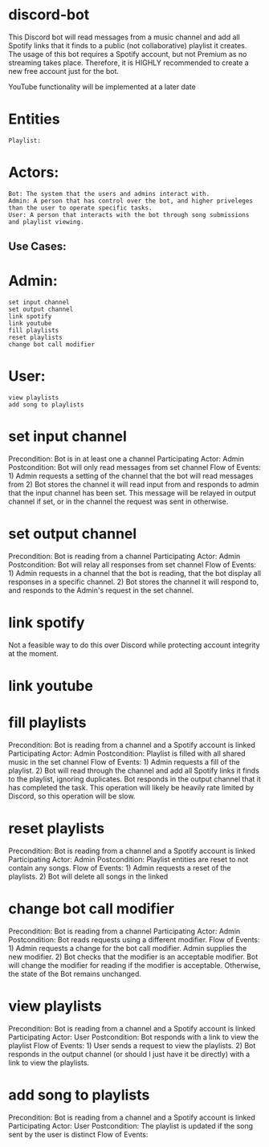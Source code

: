 # discord-bot
This Discord bot will read messages from a music channel and add all Spotify links that it finds to a public (not collaborative) playlist it creates. The usage of this bot requires a Spotify account, but not Premium as no streaming takes place. Therefore, it is HIGHLY recommended to create a new free account just for the bot.

YouTube functionality will be implemented at a later date

# Entities
	Playlist: 

# Actors:
	Bot: The system that the users and admins interact with.
	Admin: A person that has control over the bot, and higher priveleges than the user to operate specific tasks.
	User: A person that interacts with the bot through song submissions and playlist viewing.


## Use Cases:
# Admin:
	set input channel
	set output channel
	link spotify
	link youtube
	fill playlists
	reset playlists
	change bot call modifier
		
# User:
	view playlists
	add song to playlists
		
# set input channel
Precondition: Bot is in at least one a channel
Participating Actor: Admin
Postcondition: Bot will only read messages from set channel
Flow of Events: 1) Admin requests a setting of the channel that the bot will read messages from
				2) Bot stores the channel it will read input from and responds to admin that the input channel has been set. This message will be relayed in output channel if set, or in the channel the request was sent in otherwise.
				
# set output channel
Precondition: Bot is reading from a channel
Participating Actor: Admin
Postcondition: Bot will relay all responses from set channel
Flow of Events: 1) Admin requests in a channel that the bot is reading, that the bot display all responses in a specific channel.
				2) Bot stores the channel it will respond to, and responds to the Admin's request in the set channel.
				
# link spotify
Not a feasible way to do this over Discord while protecting account integrity at the moment.

# link youtube

# fill playlists
Precondition: Bot is reading from a channel and a Spotify account is linked
Participating Actor: Admin
Postcondition: Playlist is filled with all shared music in the set channel
Flow of Events: 1) Admin requests a fill of the playlist.
				2) Bot will read through the channel and add all Spotify links it finds to the playlist, ignoring duplicates. Bot responds in the output channel that it has completed the task. This operation will likely be heavily rate limited by Discord, so this operation will be slow.

# reset playlists
Precondition: Bot is reading from a channel and a Spotify account is linked
Participating Actor: Admin
Postcondition: Playlist entities are reset to not contain any songs.
Flow of Events: 1) Admin requests a reset of the playlists.
				2) Bot will delete all songs in the linked

# change bot call modifier
Precondition: Bot is reading from a channel
Participating Actor: Admin
Postcondition: Bot reads requests using a different modifier.
Flow of Events: 1) Admin requests a change for the bot call modifier. Admin supplies the new modifier.
				2) Bot checks that the modifier is an acceptable modifier. Bot will change the modifier for reading if the modifier is acceptable. Otherwise, the state of the Bot remains unchanged. 

# view playlists
Precondition: Bot is reading from a channel and a Spotify account is linked
Participating Actor: User
Postcondition: Bot responds with a link to view the playlist
Flow of Events: 1) User sends a request to view the playlists.
				2) Bot responds in the output channel (or should I just have it be directly) with a link to view the playlists.

# add song to playlists
Precondition: Bot is reading from a channel and a Spotify account is linked
Participating Actor: User
Postcondition: The playlist is updated if the song sent by the user is distinct
Flow of Events: 

